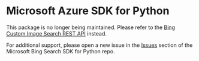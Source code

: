 # Microsoft Azure SDK for Python

This package is no longer being maintained. Please refer to the [Bing Custom Image Search REST API](https://learn.microsoft.com/bing/search-apis/bing-custom-search/how-to/get-images-from-instance) instead.

For additional support, please open a new issue in the [Issues](https://github.com/microsoft/bing-search-sdk-for-python/issues) section of the Microsoft Bing Search SDK for Python repo.
